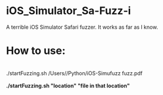 # iOS_Simulator_Sa-Fuzz-i
A terrible iOS Simulator Safari fuzzer. It works as far as I know.<br>
# How to use:
<br>
./startFuzzing.sh /Users/<UserName>/Python/iOS-Simufuzz fuzz.pdf
<br><br>
<b>./startFuzzing.sh "location" "file in that location"</b>
